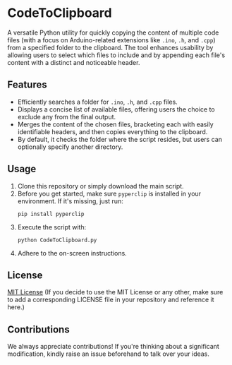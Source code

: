 # CodeToClipboard

A versatile Python utility for quickly copying the content of multiple code files (with a focus on Arduino-related extensions like `.ino`, `.h`, and `.cpp`) from a specified folder to the clipboard. The tool enhances usability by allowing users to select which files to include and by appending each file's content with a distinct and noticeable header.

## Features

- Efficiently searches a folder for `.ino`, `.h`, and `.cpp` files.
- Displays a concise list of available files, offering users the choice to exclude any from the final output.
- Merges the content of the chosen files, bracketing each with easily identifiable headers, and then copies everything to the clipboard.
- By default, it checks the folder where the script resides, but users can optionally specify another directory.

## Usage

1. Clone this repository or simply download the main script.
2. Before you get started, make sure `pyperclip` is installed in your environment. If it's missing, just run:
   ```
   pip install pyperclip
   ```
3. Execute the script with:
   ```
   python CodeToClipboard.py
   ```
4. Adhere to the on-screen instructions.

## License

[MIT License](LICENSE) (If you decide to use the MIT License or any other, make sure to add a corresponding LICENSE file in your repository and reference it here.)

## Contributions

We always appreciate contributions! If you're thinking about a significant modification, kindly raise an issue beforehand to talk over your ideas.

